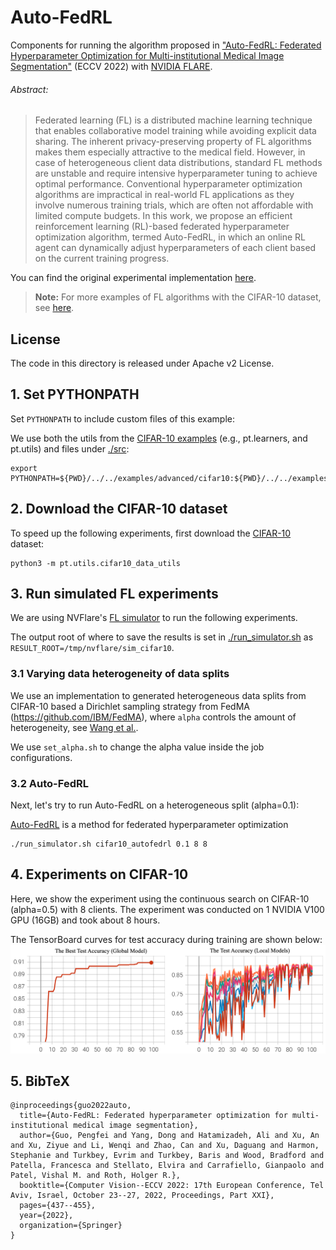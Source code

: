 # Auto-FedRL

Components for running the algorithm proposed in
["Auto-FedRL: Federated Hyperparameter Optimization for Multi-institutional Medical Image Segmentation"](https://arxiv.org/abs/2203.06338) (ECCV 2022)
with [NVIDIA FLARE](https://nvflare.readthedocs.io/en/main/index.html).

###### Abstract:

> Federated learning (FL) is a distributed machine learning technique that enables collaborative model training while avoiding explicit data sharing. The inherent privacy-preserving property of FL algorithms makes them especially attractive to the medical field. However, in case of heterogeneous client data distributions, standard FL methods are unstable and require intensive hyperparameter tuning to achieve optimal performance. Conventional hyperparameter optimization algorithms are impractical in real-world FL applications as they involve numerous training trials, which are often not affordable with limited compute budgets. In this work, we propose an efficient reinforcement learning (RL)-based federated hyperparameter optimization algorithm, termed Auto-FedRL, in which an online RL agent can dynamically adjust hyperparameters of each client based on the current training progress.

You can find the original experimental implementation [here](https://github.com/guopengf/Auto-FedRL).

> **Note:** For more examples of FL algorithms with the CIFAR-10 dataset,
> see [here](../../examples/advanced/cifar10).

## License

The code in this directory is released under Apache v2 License.

## 1. Set PYTHONPATH
Set `PYTHONPATH` to include custom files of this example:

We use both the utils from the [CIFAR-10 examples](../../examples/advanced/cifar10) (e.g., pt.learners, and pt.utils)
and files under [./src](./src):
```
export PYTHONPATH=${PWD}/../../examples/advanced/cifar10:${PWD}/../../examples/advanced/cifar10/pt/utils:${PWD}/src
```

## 2. Download the CIFAR-10 dataset
To speed up the following experiments, first download the [CIFAR-10](https://www.cs.toronto.edu/~kriz/cifar.html) dataset:
```
python3 -m pt.utils.cifar10_data_utils
```

## 3. Run simulated FL experiments

We are using NVFlare's [FL simulator](https://nvflare.readthedocs.io/en/latest/user_guide/nvflare_cli/fl_simulator.html) to run the following experiments.

The output root of where to save the results is set in [./run_simulator.sh](./run_simulator.sh) as `RESULT_ROOT=/tmp/nvflare/sim_cifar10`.

### 3.1 Varying data heterogeneity of data splits

We use an implementation to generated heterogeneous data splits from CIFAR-10 based a Dirichlet sampling strategy
from FedMA (https://github.com/IBM/FedMA), where `alpha` controls the amount of heterogeneity,
see [Wang et al.](https://arxiv.org/abs/2002.06440).

We use `set_alpha.sh` to change the alpha value inside the job configurations.

### 3.2 Auto-FedRL

Next, let's try to run Auto-FedRL on a heterogeneous split (alpha=0.1):

[Auto-FedRL](https://arxiv.org/abs/2203.06338) is a method for federated hyperparameter optimization
```
./run_simulator.sh cifar10_autofedrl 0.1 8 8
```

## 4. Experiments on CIFAR-10

Here, we show the experiment using the continuous search on CIFAR-10 (alpha=0.5) with 8 clients. The experiment was conducted on 1 NVIDIA V100 GPU (16GB) and took about 8 hours.

The TensorBoard curves for test accuracy during training are shown below:
![curves](./assets/fig.png)

## 5. BibTeX

```
@inproceedings{guo2022auto,
  title={Auto-FedRL: Federated hyperparameter optimization for multi-institutional medical image segmentation},
  author={Guo, Pengfei and Yang, Dong and Hatamizadeh, Ali and Xu, An and Xu, Ziyue and Li, Wenqi and Zhao, Can and Xu, Daguang and Harmon, Stephanie and Turkbey, Evrim and Turkbey, Baris and Wood, Bradford and Patella, Francesca and Stellato, Elvira and Carrafiello, Gianpaolo and Patel, Vishal M. and Roth, Holger R.},
  booktitle={Computer Vision--ECCV 2022: 17th European Conference, Tel Aviv, Israel, October 23--27, 2022, Proceedings, Part XXI},
  pages={437--455},
  year={2022},
  organization={Springer}
}
```
